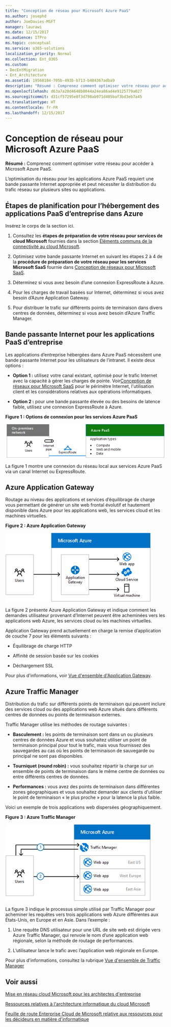 ```yaml
---
title: "Conception de réseau pour Microsoft Azure PaaS"
ms.author: josephd
author: JoeDavies-MSFT
manager: laurawi
ms.date: 12/15/2017
ms.audience: ITPro
ms.topic: conceptual
ms.service: o365-solutions
localization_priority: Normal
ms.collection: Ent_O365
ms.custom:
- DecEntMigration
- Ent_Architecture
ms.assetid: 19568184-705b-493b-b713-b484367adba9
description: "Résumé : Comprenez comment optimiser votre réseau pour accéder à Microsoft Azure PaaS."
ms.openlocfilehash: d63a7a20d4648b0044a24ea86ad4e9125779a027
ms.sourcegitcommit: d31cf57295e8f3d798ab971d405baf3bd3eb7a45
ms.translationtype: HT
ms.contentlocale: fr-FR
ms.lasthandoff: 12/15/2017
---
```

# <a name="designing-networking-for-microsoft-azure-paas"></a>Conception de réseau pour Microsoft Azure PaaS

 **Résumé :** Comprenez comment optimiser votre réseau pour accéder à Microsoft Azure PaaS.
  
L’optimisation du réseau pour les applications Azure PaaS requiert une bande passante Internet appropriée et peut nécessiter la distribution du trafic réseau sur plusieurs sites ou applications.
  
## <a name="planning-steps-for-hosting-organization-paas-applications-in-azure"></a>Étapes de planification pour l’hébergement des applications PaaS d’entreprise dans Azure

Insérez le corps de la section ici.
  
1. Consultez les **étapes de préparation de votre réseau pour services de cloud Microsoft** fournies dans la section [Éléments communs de la connectivité au cloud Microsoft](common-elements-of-microsoft-cloud-connectivity.md).
    
2. Optimisez votre bande passante Internet en suivant les étapes 2 à 4 de la **procédure de préparation de votre réseau pour les services Microsoft SaaS** fournie dans [Conception de réseaux pour Microsoft SaaS](designing-networking-for-microsoft-saas.md).
    
3. Déterminez si vous avez besoin d’une connexion ExpressRoute à Azure.
    
4. Pour les charges de travail basées sur Internet, déterminez si vous avez besoin d’Azure Application Gateway.
    
5. Pour distribuer le trafic sur différents points de terminaison dans divers centres de données, déterminez si vous avez besoin d’Azure Traffic Manager.
    
## <a name="internet-bandwidth-for-organization-paas-applications"></a>Bande passante Internet pour les applications PaaS d’entreprise

Les applications d’entreprise hébergées dans Azure PaaS nécessitent une bande passante Internet pour les utilisateurs de l’intranet. Il existe deux options :
  
- **Option 1 :** utilisez votre canal existant, optimisé pour le trafic Internet avec la capacité à gérer les charges de pointe. Voir[Conception de réseaux pour Microsoft SaaS](designing-networking-for-microsoft-saas.md) pour le périmètre Internet, l'utilisation client et les considérations relatives aux opérations informatiques.
    
- **Option 2 :** pour une bande passante élevée ou des besoins de latence faible, utilisez une connexion ExpressRoute à Azure.
    
**Figure 1 : Options de connexion pour les services Azure PaaS**

![Figure 1 : options de connexion pour les services PaaS Azure](images/Network_Poster/PaaS1.png)
  
La figure 1 montre une connexion du réseau local aux services Azure PaaS via un canal Internet ou ExpressRoute.
  
## <a name="azure-application-gateway"></a>Azure Application Gateway

Routage au niveau des applications et services d’équilibrage de charge vous permettant de générer un site web frontal évolutif et hautement disponible dans Azure pour les applications web, les services cloud et les machines virtuelles. 
  
**Figure 2 : Azure Application Gateway**

![Figure 2 : service Application Gateway d’Azure](images/Network_Poster/PaaS2.png)
  
La figure 2 présente Azure Application Gateway et indique comment les demandes utilisateur provenant d’Internet peuvent être acheminées vers les applications web Azure, les services cloud ou les machines virtuelles.
  
Application Gateway prend actuellement en charge la remise d’application de couche 7 pour les éléments suivants :
  
- Équilibrage de charge HTTP
    
- Affinité de session basée sur les cookies
    
- Déchargement SSL
    
Pour plus d'informations, voir [Vue d'ensemble d'Application Gateway]((https://docs.microsoft.com/azure/application-gateway/application-gateway-introduction)).
  
## <a name="azure-traffic-manager"></a>Azure Traffic Manager

Distribution du trafic sur différents points de terminaison qui peuvent inclure des services cloud ou des applications web Azure situés dans différents centres de données ou points de terminaison externes.
  
Traffic Manager utilise les méthodes de routage suivantes :
  
- **Basculement :** les points de terminaison sont dans un ou plusieurs centres de données Azure et vous souhaitez utiliser un point de terminaison principal pour tout le trafic, mais vous fournissez des sauvegardes au cas où les points de terminaison de sauvegarde ou principal ne sont pas disponibles.
    
- **Tourniquet (round robin) :** vous souhaitez répartir la charge sur un ensemble de points de terminaison dans le même centre de données ou entre différents centres de données.
    
- **Performances :** vous avez des points de terminaison dans différentes zones géographiques et vous souhaitez demander aux clients d'utiliser le point de terminaison « le plus proche » pour la latence la plus faible.
    
Voici un exemple de trois applications web dispersées géographiquement.
  
**Figure 3 : Azure Traffic Manager**

![Figure 3 : Azure Traffic Manager](images/Network_Poster/PaaS3.png)
  
La figure 3 indique le processus simple utilisé par Traffic Manager pour acheminer les requêtes vers trois applications web Azure différentes aux États-Unis, en Europe et en Asie. Dans l’exemple :
  
1. Une requête DNS utilisateur pour une URL de site web est dirigée vers Azure Traffic Manager, qui renvoie le nom d’une application web régionale, selon la méthode de routage de performances.
    
2. L’utilisateur lance le trafic avec l’application web régionale en Europe.
    
Pour plus d'informations, consultez la rubrique [Vue d'ensemble de Traffic Manager]((https://docs.microsoft.com/azure/traffic-manager/traffic-manager-overview))
  
## <a name="see-also"></a>Voir aussi

[Mise en réseau cloud Microsoft pour les architectes d'entreprise](microsoft-cloud-networking-for-enterprise-architects.md)
  
[Ressources relatives à l'architecture informatique du cloud Microsoft](microsoft-cloud-it-architecture-resources.md)

[Feuille de route Enterprise Cloud de Microsoft relative aux ressources pour les décideurs en matière d'informatique]((https://sway.com/FJ2xsyWtkJc2taRD))



